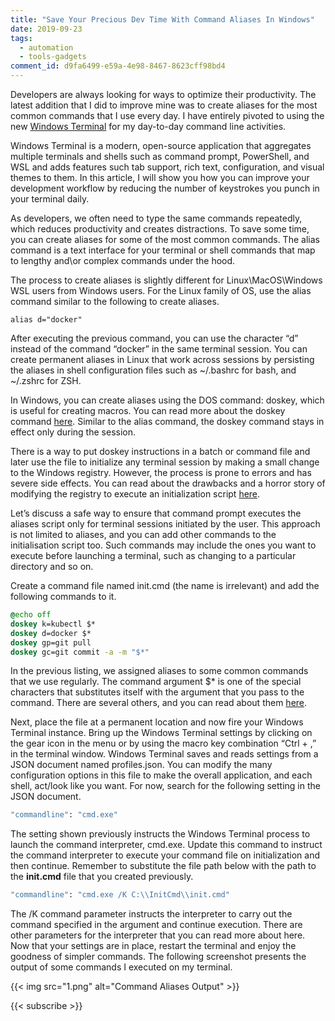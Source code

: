 ```yaml
---
title: "Save Your Precious Dev Time With Command Aliases In Windows"
date: 2019-09-23
tags:
  - automation
  - tools-gadgets
comment_id: d9fa6499-e59a-4e98-8467-8623cff98bd4
---
```


Developers are always looking for ways to optimize their productivity. The latest addition that I did to improve mine was to create aliases for the most common commands that I use every day. I have entirely pivoted to using the new [Windows Terminal](https://github.com/Microsoft/Terminal) for my day-to-day command line activities.

Windows Terminal is a modern, open-source application that aggregates multiple terminals and shells such as command prompt, PowerShell, and WSL and adds features such tab support, rich text, configuration, and visual themes to them. In this article, I will show you how you can improve your development workflow by reducing the number of keystrokes you punch in your terminal daily.

As developers, we often need to type the same commands repeatedly, which reduces productivity and creates distractions. To save some time, you can create aliases for some of the most common commands. The alias command is a text interface for your terminal or shell commands that map to lengthy and\or complex commands under the hood.

The process to create aliases is slightly different for Linux\MacOS\Windows WSL users from Windows users. For the Linux family of OS, use the alias command similar to the following to create aliases.

```shell
alias d="docker"
```

After executing the previous command, you can use the character “d” instead of the command “docker” in the same terminal session. You can create permanent aliases in Linux that work across sessions by persisting the aliases in shell configuration files such as ~/.bashrc for bash, and ~/.zshrc for ZSH.

In Windows, you can create aliases using the DOS command: doskey, which is useful for creating macros. You can read more about the doskey command [here](https://docs.microsoft.com/en-us/windows-server/administration/windows-commands/doskey). Similar to the alias command, the doskey command stays in effect only during the session.

There is a way to put doskey instructions in a batch or command file and later use the file to initialize any terminal session by making a small change to the Windows registry. However, the process is prone to errors and has severe side effects. You can read about the drawbacks and a horror story of modifying the registry to execute an initialization script [here](https://devblogs.microsoft.com/oldnewthing/20071121-00/?p=24433).

Let’s discuss a safe way to ensure that command prompt executes the aliases script only for terminal sessions initiated by the user. This approach is not limited to aliases, and you can add other commands to the initialisation script too. Such commands may include the ones you want to execute before launching a terminal, such as changing to a particular directory and so on.

Create a command file named init.cmd (the name is irrelevant) and add the following commands to it.

```cmd
@echo off
doskey k=kubectl $*
doskey d=docker $*
doskey gp=git pull
doskey gc=git commit -a -m "$*"
```

In the previous listing, we assigned aliases to some common commands that we use regularly. The command argument \$\* is one of the special characters that substitutes itself with the argument that you pass to the command. There are several others, and you can read about them [here](https://docs.microsoft.com/en-us/windows-server/administration/windows-commands/doskey).

Next, place the file at a permanent location and now fire your Windows Terminal instance. Bring up the Windows Terminal settings by clicking on the gear icon in the menu or by using the macro key combination “Ctrl + ,” in the terminal window. Windows Terminal saves and reads settings from a JSON document named profiles.json. You can modify the many configuration options in this file to make the overall application, and each shell, act/look like you want. For now, search for the following setting in the JSON document.

```cmd
"commandline": "cmd.exe"
```

The setting shown previously instructs the Windows Terminal process to launch the command interpreter, cmd.exe. Update this command to instruct the command interpreter to execute your command file on initialization and then continue. Remember to substitute the file path below with the path to the **init.cmd** file that you created previously.

```cmd
"commandline": "cmd.exe /K C:\\InitCmd\\init.cmd"
```

The /K command parameter instructs the interpreter to carry out the command specified in the argument and continue execution. There are other parameters for the interpreter that you can read more about here. Now that your settings are in place, restart the terminal and enjoy the goodness of simpler commands. The following screenshot presents the output of some commands I executed on my terminal.

{{< img src="1.png" alt="Command Aliases Output" >}}

{{< subscribe >}}
